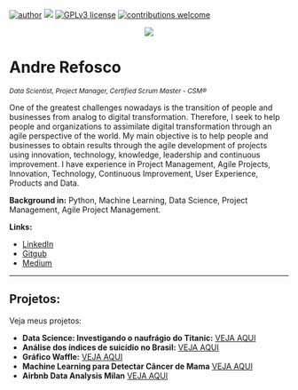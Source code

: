 [![author](https://img.shields.io/badge/author-arefosco-brightgreen)](https://www.linkedin.com/in/andrerefosco/) [![](https://img.shields.io/badge/python-3.7+-blue.svg)](https://www.python.org/downloads/release/python-365/) [![GPLv3 license](https://img.shields.io/badge/License-GPLv3-blue.svg)](http://perso.crans.org/besson/LICENSE.html) [![contributions welcome](https://img.shields.io/badge/contributions-welcome-brightgreen.svg?style=flat)](https://github.com/carlosfab/data_science/issues)

<p align="center">
  <img src="banner.png" >
</p>

# Andre Refosco
<sub>*Data Scientist, Project Manager, Certified Scrum Master - CSM®* </sub>

One of the greatest challenges nowadays is the transition of people and businesses from analog to digital transformation. Therefore, I seek to help people and organizations to assimilate digital transformation through an agile perspective of the world.
My main objective is to help people and businesses to obtain results through the agile development of projects using innovation, technology, knowledge, leadership and continuous improvement.
I have experience in Project Management, Agile Projects, Innovation, Technology, Continuous Improvement, User Experience, Products and Data.

**Background in:** Python, Machine Learning, Data Science, Project Management, Agile Project Management.

**Links:**
* [LinkedIn](https://www.linkedin.com/in/andrerefosco/)
* [Gitgub](https://github.com/arefosco)
* [Medium](https://medium.com/@arefosco)





---


## Projetos:
Veja meus projetos:

* **Data Science: Investigando o naufrágio do Titanic:** [VEJA AQUI](https://github.com/arefosco/data_science/blob/master/meu_projeto-titanic/Meu_Projeto-titanic.ipynb)
* **Análise dos índices de suicídio no Brasil:** [VEJA AQUI](https://github.com/arefosco/data_science/blob/master/meu_projeto-setembro-amarelo.ipynb)
* **Gráfico Waffle:** [VEJA AQUI](https://github.com/arefosco/data_science/blob/master/meu_projeto-grafico-waffle-em-python.ipynb)
* **Machine Learning para Detectar Câncer de Mama** [VEJA AQUI](https://github.com/arefosco/data_science/blob/master/meu_projeto-machine-learning-detec-cancer-mama.ipynb)
* **Airbnb Data Analysis Milan** [VEJA AQUI](https://github.com/arefosco/airbnb_data_analysis_milan/blob/36e32540cb33760048af3e6f5485eff5ba07ac7f/airbnb_data_analysis_milan.ipynb)

